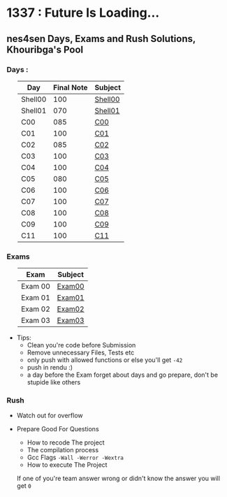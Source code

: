 # 1337 : Future Is Loading…

## **nes4sen Days, Exams and Rush Solutions, Khouribga's Pool**

### Days :
<div style="margin-left: auto;
            margin-right: auto;
            width: 90%">

| Day | Final Note | Subject |
| --- | --- | --- |
| Shell00 | 100 | [Shell00](./Shell00/Shell00.pdf) |
| Shell01 | 070 | [Shell01](./Shell01/Shell01.pdf) |
| C00 | 085 | [C00](./C00/C00.pdf) |
| C01 | 100 | [C01](./C01/C01.pdf) |
| C02 | 085 | [C02](./C02/C02.pdf) |
| C03 | 100 | [C03](./C03/C03.pdf) |
| C04 | 100 | [C04](./C04/C04.pdf) |
| C05 | 080 | [C05](./C05/C05.pdf) |
| C06 | 100 | [C06](./C06/C06.pdf) |
| C07 | 100 | [C07](./C07/C07.pdf) |
| C08 | 100 | [C08](./C08/C08.pdf) |
| C09 | 100 | [C09](./C09/C09.pdf) |
| C11 | 100 | [C11](./C11/C11.pdf) |
</div>

### Exams
<div style="margin-left: auto;
            margin-right: auto;
            width: 90%">

| Exam | Subject |
| --- | --- |
| Exam 00 | [Exam00](./Exams/Exam00/) |
| Exam 01 | [Exam01](./Exams/Exam01/) |
| Exam 02 | [Exam02](./Exams/Exam02/) |
| Exam 03 | [Exam03](./Exams/Exam03/) |
</div>

- Tips:
    - Clean you're code before Submission
    - Remove unnecessary Files, Tests etc
    - only push with allowed functions or else you'll get `-42`
    - push in rendu :)
    - a day before the Exam forget about days and go prepare, don't be stupide like others

### Rush
- Watch out for overflow
- Prepare Good For Questions
    - How to recode The project
    - The compilation process
    - Gcc Flags `-Wall -Werror -Wextra`
    - How to execute The Project
    
    If one of you're team answer wrong or didn't know the answer you will get `0`
